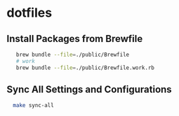 # dotfiles

## Install Packages from Brewfile

```zsh
   brew bundle --file=./public/Brewfile
   # work
   brew bundle --file=./public/Brewfile.work.rb
```

## Sync All Settings and Configurations

```zsh
  make sync-all
```

<!-- https://user-images.githubusercontent.com/38448411/120893176-d64b3800-c64c-11eb-827e-2d0f96f3088b.jpeg -->
<!-- T8pcHI1j -->
